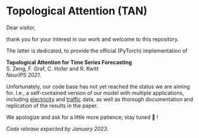 # Topological Attention (TAN)

Dear visitor,

thank you for your interest in our work and welcome to this repository.

The latter is dedicated, to provide the official (PyTorch) implementation of 

**Topological Attention for Time Series Forecasting**     
S. Zeng, F. Graf, C. Hofer and R. Kwitt     
*NeurIPS 2021*.

Unfortunately, our code base has not yet reached the status we are aiming for.
I.e., a self-contained version of our model with multiple applications, including
[electricity](https://archive.ics.uci.edu/ml/datasets/ElectricityLoadDiagrams20112014)
and [traffic](https://archive.ics.uci.edu/ml/datasets/PEMS-SF) data, as well as thorough documentation and replication of
the results in the paper. 

We apologize and
ask for a little more patience; stay tuned :slightly_smiling_face: ! 

*Code release expected by January 2023.* 

<!--- >
If you use this code, please cite our work as:

```
@inproceedings{Zeng21a,
  author    = {S.~Zeng and F.~Graf and C.~Hofer and R.~Kwitt},
  title     = {Topological Attention for Time Series Forecasting},
  booktitle = {NeurIPS},
  year      = {2021}}
```
